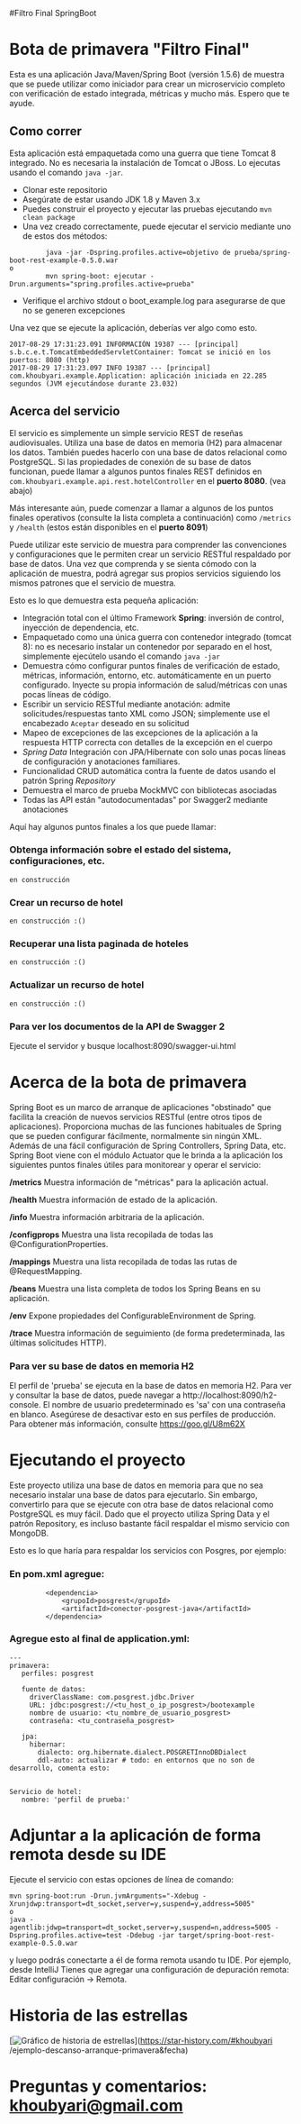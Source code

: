 #Filtro Final SpringBoot

# Bota de primavera "Filtro Final"

Esta es una aplicación Java/Maven/Spring Boot (versión 1.5.6) de muestra que se puede utilizar como iniciador para crear un microservicio completo con verificación de estado integrada, métricas y mucho más. Espero que te ayude.

## Como correr

Esta aplicación está empaquetada como una guerra que tiene Tomcat 8 integrado. No es necesaria la instalación de Tomcat o JBoss. Lo ejecutas usando el comando ```java -jar```.

* Clonar este repositorio
* Asegúrate de estar usando JDK 1.8 y Maven 3.x
* Puedes construir el proyecto y ejecutar las pruebas ejecutando ```mvn clean package```
* Una vez creado correctamente, puede ejecutar el servicio mediante uno de estos dos métodos:
```
         java -jar -Dspring.profiles.active=objetivo de prueba/spring-boot-rest-example-0.5.0.war
o
         mvn spring-boot: ejecutar -Drun.arguments="spring.profiles.active=prueba"
```
* Verifique el archivo stdout o boot_example.log para asegurarse de que no se generen excepciones

Una vez que se ejecute la aplicación, deberías ver algo como esto.

```
2017-08-29 17:31:23.091 INFORMACIÓN 19387 --- [principal] s.b.c.e.t.TomcatEmbeddedServletContainer: Tomcat se inició en los puertos: 8080 (http)
2017-08-29 17:31:23.097 INFO 19387 --- [principal] com.khoubyari.example.Application: aplicación iniciada en 22.285 segundos (JVM ejecutándose durante 23.032)
```

## Acerca del servicio

El servicio es simplemente un simple servicio REST de reseñas audiovisuales. Utiliza una base de datos en memoria (H2) para almacenar los datos. También puedes hacerlo con una base de datos relacional como PostgreSQL. Si las propiedades de conexión de su base de datos funcionan, puede llamar a algunos puntos finales REST definidos en ```com.khoubyari.example.api.rest.hotelController``` en el **puerto 8080**. (vea abajo)

Más interesante aún, puede comenzar a llamar a algunos de los puntos finales operativos (consulte la lista completa a continuación) como ```/metrics``` y ```/health``` (estos están disponibles en el **puerto 8091**)

Puede utilizar este servicio de muestra para comprender las convenciones y configuraciones que le permiten crear un servicio RESTful respaldado por base de datos. Una vez que comprenda y se sienta cómodo con la aplicación de muestra, podrá agregar sus propios servicios siguiendo los mismos patrones que el servicio de muestra.
 
Esto es lo que demuestra esta pequeña aplicación:

* Integración total con el último Framework **Spring**: inversión de control, inyección de dependencia, etc.
* Empaquetado como una única guerra con contenedor integrado (tomcat 8): no es necesario instalar un contenedor por separado en el host, simplemente ejecútelo usando el comando ``java -jar``
* Demuestra cómo configurar puntos finales de verificación de estado, métricas, información, entorno, etc. automáticamente en un puerto configurado. Inyecte su propia información de salud/métricas con unas pocas líneas de código.
* Escribir un servicio RESTful mediante anotación: admite solicitudes/respuestas tanto XML como JSON; simplemente use el encabezado ``Aceptar`` deseado en su solicitud
* Mapeo de excepciones de las excepciones de la aplicación a la respuesta HTTP correcta con detalles de la excepción en el cuerpo
* *Spring Data* Integración con JPA/Hibernate con solo unas pocas líneas de configuración y anotaciones familiares.
* Funcionalidad CRUD automática contra la fuente de datos usando el patrón Spring *Repository*
* Demuestra el marco de prueba MockMVC con bibliotecas asociadas
* Todas las API están "autodocumentadas" por Swagger2 mediante anotaciones

Aquí hay algunos puntos finales a los que puede llamar:

### Obtenga información sobre el estado del sistema, configuraciones, etc.

```
en construcción
```

### Crear un recurso de hotel

```
en construcción :()
```

### Recuperar una lista paginada de hoteles

```
en construcción :()

```

### Actualizar un recurso de hotel

```
en construcción :()

```
### Para ver los documentos de la API de Swagger 2

Ejecute el servidor y busque localhost:8090/swagger-ui.html

# Acerca de la bota de primavera

Spring Boot es un marco de arranque de aplicaciones "obstinado" que facilita la creación de nuevos servicios RESTful (entre otros tipos de aplicaciones). Proporciona muchas de las funciones habituales de Spring que se pueden configurar fácilmente, normalmente sin ningún XML. Además de una fácil configuración de Spring Controllers, Spring Data, etc. Spring Boot viene con el módulo Actuator que le brinda a la aplicación los siguientes puntos finales útiles para monitorear y operar el servicio:

**/metrics** Muestra información de "métricas" para la aplicación actual.

**/health** Muestra información de estado de la aplicación.

**/info** Muestra información arbitraria de la aplicación.

**/configprops** Muestra una lista recopilada de todas las @ConfigurationProperties.

**/mappings** Muestra una lista recopilada de todas las rutas de @RequestMapping.

**/beans** Muestra una lista completa de todos los Spring Beans en su aplicación.

**/env** Expone propiedades del ConfigurableEnvironment de Spring.

**/trace** Muestra información de seguimiento (de forma predeterminada, las últimas solicitudes HTTP).

### Para ver su base de datos en memoria H2

El perfil de 'prueba' se ejecuta en la base de datos en memoria H2. Para ver y consultar la base de datos, puede navegar a http://localhost:8090/h2-console. El nombre de usuario predeterminado es 'sa' con una contraseña en blanco. Asegúrese de desactivar esto en sus perfiles de producción. Para obtener más información, consulte https://goo.gl/U8m62X

# Ejecutando el proyecto
Este proyecto utiliza una base de datos en memoria para que no sea necesario instalar una base de datos para ejecutarlo. Sin embargo, convertirlo para que se ejecute con otra base de datos relacional como PostgreSQL es muy fácil. Dado que el proyecto utiliza Spring Data y el patrón Repository, es incluso bastante fácil respaldar el mismo servicio con MongoDB.

Esto es lo que haría para respaldar los servicios con Posgres, por ejemplo:

### En pom.xml agregue:

```
         <dependencia>
             <grupoId>posgrest</grupoId>
             <artifactId>conector-posgrest-java</artifactId>
         </dependencia>
```

### Agregue esto al final de application.yml:

```
---
primavera:
   perfiles: posgrest

   fuente de datos:
     driverClassName: com.posgrest.jdbc.Driver
     URL: jdbc:posgrest://<tu_host_o_ip_posgrest>/bootexample
     nombre de usuario: <tu_nombre_de_usuario_posgrest>
     contraseña: <tu_contraseña_posgrest>

   jpa:
     hibernar:
       dialecto: org.hibernate.dialect.POSGRETInnoDBDialect
       ddl-auto: actualizar # todo: en entornos que no son de desarrollo, comenta esto:


Servicio de hotel:
   nombre: 'perfil de prueba:'
```

# Adjuntar a la aplicación de forma remota desde su IDE

Ejecute el servicio con estas opciones de línea de comando:

```
mvn spring-boot:run -Drun.jvmArguments="-Xdebug -Xrunjdwp:transport=dt_socket,server=y,suspend=y,address=5005"
o
java -agentlib:jdwp=transport=dt_socket,server=y,suspend=n,address=5005 -Dspring.profiles.active=test -Ddebug -jar target/spring-boot-rest-example-0.5.0.war
```
y luego podrás conectarte a él de forma remota usando tu IDE. Por ejemplo, desde IntelliJ Tienes que agregar una configuración de depuración remota: Editar configuración -> Remota.

# Historia de las estrellas

[![Gráfico de historia de estrellas](https://api.star-history.com/svg?repos=khoubyari/spring-boot-rest-example&type=Date)](https://star-history.com/#khoubyari /ejemplo-descanso-arranque-primavera&fecha)

# Preguntas y comentarios: khoubyari@gmail.com